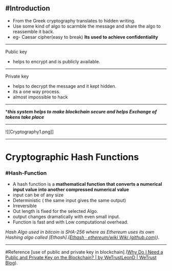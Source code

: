 ## #Introduction 
-  From the Greek cryptography translates to hidden writing.
- Use some kind of algo to scarmble the message and share the algo to reassemble it back.
-  eg- Caesar cipher(easy to break)
 **Its used to achieve confidentiality**
---
Public key
- helps to encrypt and is publicly available.
---
Private key
-  helps to decrypt the message and it kept hidden.
- its a one way process.
- almost impossible to hack
---
****this system helps to make blockchain secure and helps Exchange of tokens take place***

---
![[Cryptography1.png]]

---
# Cryptographic Hash Functions
### #Hash-Function
- A hash function is a **mathematical function that converts a numerical input value into another compressed numerical value**
- input can be of any size
- Deterministic ( the same input gives the same output)
- Irreversible
- Out length is fixed for the selected Algo.
- output changes dramatically with even small input.
- Function is fast and with Low computational overhead.

*Hash Algo used in bitcoin is SHA-256 where as Ethereum uses its own Hashing algo called [Ethash].([Ethash · ethereum/wiki Wiki (github.com)](https://github.com/ethereum/wiki/wiki/Ethash)).*



---
#Reference
 [use of public and private key in blockchain].([Why Do I Need a Public and Private Key on the Blockchain? | by WeTrustLeonD | WeTrust Blog](https://blog.wetrust.io/why-do-i-need-a-public-and-private-key-on-the-blockchain-c2ea74a69e76)).
 

 